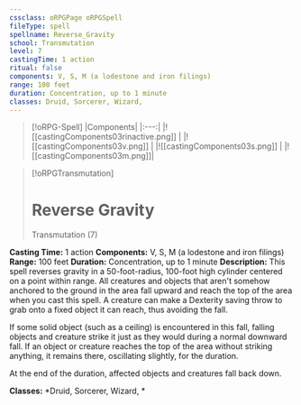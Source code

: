 ```yaml
---
cssclass: oRPGPage oRPGSpell
fileType: spell
spellname: Reverse_Gravity
school: Transmutation
level: 7
castingTime: 1 action
ritual: false
components: V, S, M (a lodestone and iron filings)
range: 100 feet
duration: Concentration, up to 1 minute
classes: Druid, Sorcerer, Wizard,
---
```

> [!oRPG-Spell]
> |Components|
> |:---:|
> |![[castingComponents03rinactive.png]] |
> |![[castingComponents03v.png]] |
> |![[castingComponents03s.png]] |
> |![[castingComponents03m.png]]|

> [!oRPGTransmutation]
>#  Reverse Gravity
> Transmutation  (7)

**Casting Time:** 1 action
**Components:** V, S, M (a lodestone and iron filings)
**Range:** 100 feet
**Duration:**  Concentration, up to 1 minute
**Description:**
This spell reverses gravity in a 50-foot-radius, 100-foot high cylinder centered on a point within range. All creatures and objects that aren't somehow anchored to the ground in the area fall upward and reach the top of the area when you cast this spell. A creature can make a Dexterity saving throw to grab onto a fixed object it can reach, thus avoiding the fall.



 If some solid object (such as a ceiling) is encountered in this fall, falling objects and creature strike it just as they would during a normal downward fall. If an object or creature reaches the top of the area without striking anything, it remains there, oscillating slightly, for the duration.



 At the end of the duration, affected objects and creatures fall back down.



**Classes:**  *Druid, Sorcerer, Wizard, *


